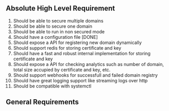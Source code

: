 ## Absolute High Level Requirement

1. Should be able to secure multiple domains
2. Should be able to secure one domain
3. Should be able to run in non secured mode
4. Should have a configuration file [DONE]
5. Should expose a API for registering new domain dynamically
6. Should support redis for storing certificate and key
7. Should have a fast and robust internal implementation for storing certificate and key
8. Should expose a API for checking analytics such as number of domain, total size accupied by certificate and key, etc.
9. Should support webhooks for successfull and failed domain registry
10. Should have great logging support like streaming logs over http
11. Should be compatible with systemctl

## General Requirements

